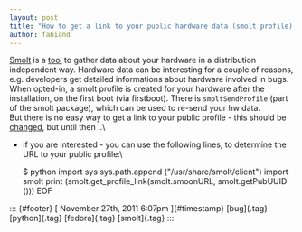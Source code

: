 ```yaml
---
layout: post
title: "How to get a link to your public hardware data (smolt profile)."
author: fabiand
---
```




[Smolt](http://smolts.org/) is a
[tool](https://fedorahosted.org/smolt/wiki) to gather data about your
hardware in a distribution independent way. Hardware data can be
interesting for a couple of reasons, e.g. developers get detailed
informations about hardware involved in bugs.\
When opted-in, a smolt profile is created for your hardware after the
installation, on the first boot (via firstboot). There is
`smoltSendProfile` (part of the smolt package), which can be used to
re-send your hw data.\
But there is no easy way to get a link to your public profile - this
should be [changed](https://bugzilla.redhat.com/show_bug.cgi?id=757515),
but until then ..\
- if you are interested - you can use the following lines, to determine
the URL to your public profile:\

    $ python import sys
    sys.path.append ("/usr/share/smolt/client")
    import smolt 
    print (smolt.get_profile_link(smolt.smoonURL, smolt.getPubUUID ()))
    EOF

::: {#footer}
[ November 27th, 2011 6:07pm ]{#timestamp} [bug]{.tag} [python]{.tag}
[fedora]{.tag} [smolt]{.tag}
:::

